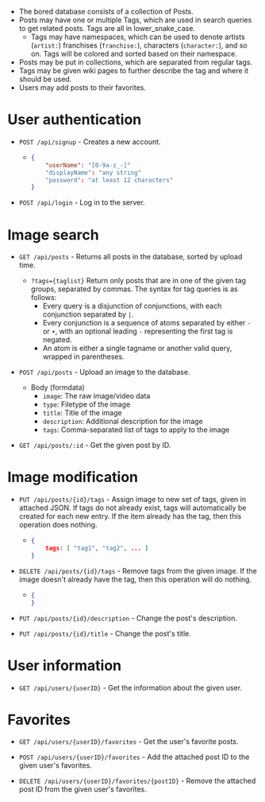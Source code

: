 * The bored database consists of a collection of Posts.
* Posts may have one or multiple Tags, which are used in search queries to get related posts. Tags are all in lower_snake_case.
  * Tags may have namespaces, which can be used to denote artists (`artist:`) franchises (`franchise:`), characters (`character:`), and so on. Tags will be colored and sorted based on their namespace.
* Posts may be put in collections, which are separated from regular tags.
* Tags may be given wiki pages to further describe the tag and where it should be used.
* Users may add posts to their favorites.

# User authentication

* `POST /api/signup` - Creates a new account.
    * ```json
      {
          "userName": "[0-9a-z_-]"
          "displayName": "any string"
          "password": "at least 12 characters"
      }
      ```

* `POST /api/login` - Log in to the server.

# Image search

* `GET /api/posts` - Returns all posts in the database, sorted by upload time.
    * `?tags={taglist}` Return only posts that are in one of the given tag groups, separated by commas. The syntax for tag queries is as follows:
        * Every query is a disjunction of conjunctions, with each conjunction separated by `|`.
        * Every conjunction is a sequence of atoms separated by either `-` or `+`, with an optional leading `-` representing the first tag is negated.
        * An atom is either a single tagname or another valid query, wrapped in parentheses.

* `POST /api/posts` - Upload an image to the database.
    * Body (formdata)
        * `image`: The raw image/video data
        * `type`: Filetype of the image
        * `title`: Title of the image
        * `description`: Additional description for the image
        * `tags`: Comma-separated list of tags to apply to the image

* `GET /api/posts/:id` - Get the given post by ID.

# Image modification

* `PUT /api/posts/{id}/tags` - Assign image to new set of tags, given in attached JSON. If tags do not already exist, tags will automatically be created for each new entry. If the item already has the tag, then this operation does nothing.
    * ```json
      {
          tags: [ "tag1", "tag2", ... ]
      }
      ```

* `DELETE /api/posts/{id}/tags` - Remove tags from the given image. If the image doesn't already have the tag, then this operation will do nothing.
    * ```json
      {
      }
      ```

* `PUT /api/posts/{id}/description` - Change the post's description.

* `PUT /api/posts/{id}/title` - Change the post's title.

# User information

* `GET /api/users/{userID}` - Get the information about the given user.

# Favorites

* `GET /api/users/{userID}/favorites` - Get the user's favorite posts.

* `POST /api/users/{userID}/favorites` - Add the attached post ID to the given user's favorites.

* `DELETE /api/users/{userID}/favorites/{postID}` - Remove the attached post ID from the given user's favorites.
